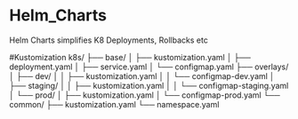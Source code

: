 # Helm_Charts
Helm Charts simplifies K8 Deployments, Rollbacks etc 

#Kustomization
k8s/
├── base/
│   ├── kustomization.yaml
│   ├── deployment.yaml
│   ├── service.yaml
│   └── configmap.yaml
├── overlays/
│   ├── dev/
│   │   ├── kustomization.yaml
│   │   └── configmap-dev.yaml
│   ├── staging/
│   │   ├── kustomization.yaml
│   │   └── configmap-staging.yaml
│   └── prod/
│       ├── kustomization.yaml
│       └── configmap-prod.yaml
└── common/
    ├── kustomization.yaml
    └── namespace.yaml
